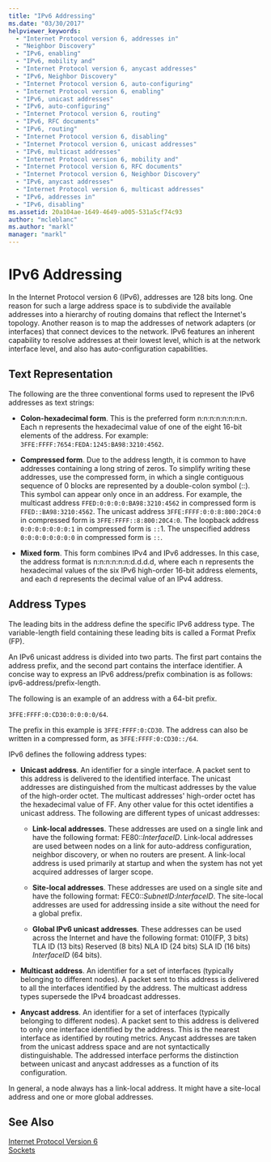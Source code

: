 ```yaml
---
title: "IPv6 Addressing"
ms.date: "03/30/2017"
helpviewer_keywords: 
  - "Internet Protocol version 6, addresses in"
  - "Neighbor Discovery"
  - "IPv6, enabling"
  - "IPv6, mobility and"
  - "Internet Protocol version 6, anycast addresses"
  - "IPv6, Neighbor Discovery"
  - "Internet Protocol version 6, auto-configuring"
  - "Internet Protocol version 6, enabling"
  - "IPv6, unicast addresses"
  - "IPv6, auto-configuring"
  - "Internet Protocol version 6, routing"
  - "IPv6, RFC documents"
  - "IPv6, routing"
  - "Internet Protocol version 6, disabling"
  - "Internet Protocol version 6, unicast addresses"
  - "IPv6, multicast addresses"
  - "Internet Protocol version 6, mobility and"
  - "Internet Protocol version 6, RFC documents"
  - "Internet Protocol version 6, Neighbor Discovery"
  - "IPv6, anycast addresses"
  - "Internet Protocol version 6, multicast addresses"
  - "IPv6, addresses in"
  - "IPv6, disabling"
ms.assetid: 20a104ae-1649-4649-a005-531a5cf74c93
author: "mcleblanc"
ms.author: "markl"
manager: "markl"
---
```

# IPv6 Addressing
In the Internet Protocol version 6 (IPv6), addresses are 128 bits long. One reason for such a large address space is to subdivide the available addresses into a hierarchy of routing domains that reflect the Internet's topology. Another reason is to map the addresses of network adapters (or interfaces) that connect devices to the network. IPv6 features an inherent capability to resolve addresses at their lowest level, which is at the network interface level, and also has auto-configuration capabilities.  
  
## Text Representation  
 The following are the three conventional forms used to represent the IPv6 addresses as text strings:  
  
-   **Colon-hexadecimal form**. This is the preferred form n:n:n:n:n:n:n:n. Each n represents the hexadecimal value of one of the eight 16-bit elements of the address. For example: `3FFE:FFFF:7654:FEDA:1245:BA98:3210:4562`.  
  
-   **Compressed form**. Due to the address length, it is common to have addresses containing a long string of zeros. To simplify writing these addresses, use the compressed form, in which a single contiguous sequence of 0 blocks are represented by a double-colon symbol (::). This symbol can appear only once in an address. For example, the multicast address `FFED:0:0:0:0:BA98:3210:4562` in compressed form is `FFED::BA98:3210:4562`. The unicast address `3FFE:FFFF:0:0:8:800:20C4:0` in compressed form is `3FFE:FFFF::8:800:20C4:0`. The loopback address `0:0:0:0:0:0:0:1` in compressed form is `::`1. The unspecified address `0:0:0:0:0:0:0:0` in compressed form is `::`.  
  
-   **Mixed form**. This form combines IPv4 and IPv6 addresses. In this case, the address format is n:n:n:n:n:n:d.d.d.d, where each n represents the hexadecimal values of the six IPv6 high-order 16-bit address elements, and each d represents the decimal value of an IPv4 address.  
  
## Address Types  
 The leading bits in the address define the specific IPv6 address type. The variable-length field containing these leading bits is called a Format Prefix (FP).  
  
 An IPv6 unicast address is divided into two parts. The first part contains the address prefix, and the second part contains the interface identifier. A concise way to express an IPv6 address/prefix combination is as follows: ipv6-address/prefix-length.  
  
 The following is an example of an address with a 64-bit prefix.  
  
 `3FFE:FFFF:0:CD30:0:0:0:0/64`.  
  
 The prefix in this example is `3FFE:FFFF:0:CD30`. The address can also be written in a compressed form, as `3FFE:FFFF:0:CD30::/64`.  
  
 IPv6 defines the following address types:  
  
-   **Unicast address**. An identifier for a single interface. A packet sent to this address is delivered to the identified interface. The unicast addresses are distinguished from the multicast addresses by the value of the high-order octet. The multicast addresses' high-order octet has the hexadecimal value of FF. Any other value for this octet identifies a unicast address. The following are different types of unicast addresses:  
  
    -   **Link-local addresses**. These addresses are used on a single link and have the following format: FE80::*InterfaceID*. Link-local addresses are used between nodes on a link for auto-address configuration, neighbor discovery, or when no routers are present. A link-local address is used primarily at startup and when the system has not yet acquired addresses of larger scope.  
  
    -   **Site-local addresses**. These addresses are used on a single site and have the following format: FEC0::*SubnetID*:*InterfaceID*. The site-local addresses are used for addressing inside a site without the need for a global prefix.  
  
    -   **Global IPv6 unicast addresses**. These addresses can be used across the Internet and have the following format: 010(FP, 3 bits) TLA ID (13 bits) Reserved (8 bits) NLA ID (24 bits) SLA ID (16 bits) *InterfaceID* (64 bits).  
  
-   **Multicast address**. An identifier for a set of interfaces (typically belonging to different nodes). A packet sent to this address is delivered to all the interfaces identified by the address. The multicast address types supersede the IPv4 broadcast addresses.  
  
-   **Anycast address**. An identifier for a set of interfaces (typically belonging to different nodes). A packet sent to this address is delivered to only one interface identified by the address. This is the nearest interface as identified by routing metrics. Anycast addresses are taken from the unicast address space and are not syntactically distinguishable. The addressed interface performs the distinction between unicast and anycast addresses as a function of its configuration.  
  
 In general, a node always has a link-local address. It might have a site-local address and one or more global addresses.  
  
## See Also  
 [Internet Protocol Version 6](../../../docs/framework/network-programming/internet-protocol-version-6.md)  
 [Sockets](../../../docs/framework/network-programming/sockets.md)
